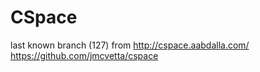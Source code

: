 # CSpace
last known branch (127) from http://cspace.aabdalla.com/ https://github.com/jmcvetta/cspace
